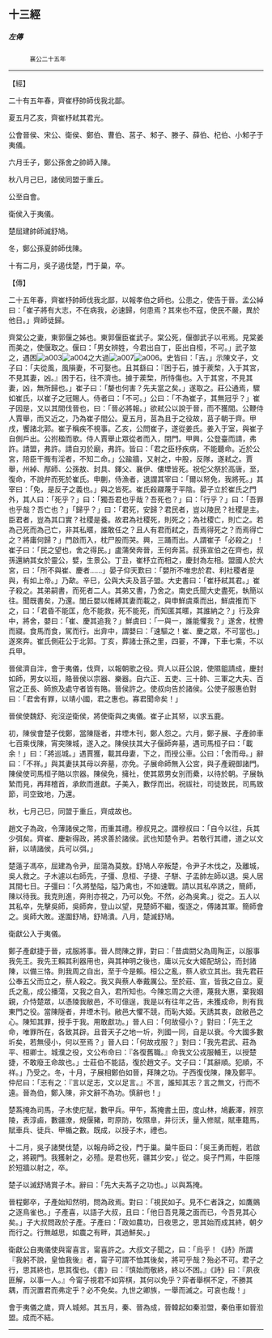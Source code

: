 

## 十三經

##### 左傳
　　　`襄公二十五年`

* * *

【經】

二十有五年春，齊崔杼帥師伐我北鄙。

夏五月乙亥，齊崔杼弒其君光。

公會晉侯、宋公、衛侯、鄭伯、曹伯、莒子、邾子、滕子、薛伯、杞伯、小邾子于夷儀。

六月壬子，鄭公孫舍之帥師入陳。

秋八月己巳，諸侯同盟于重丘。

公至自會。

衛侯入于夷儀。

楚屈建帥師滅舒鳩。

冬，鄭公孫夏帥師伐陳。

十有二月，吳子遏伐楚，門于巢，卒。

【傳】

二十五年春，齊崔杼帥師伐我北鄙，以報孝伯之師也。公患之，使告于晉。孟公綽曰：「崔子將有大志，不在病我，必速歸，何患焉？其來也不寇，使民不嚴，異於他日。」齊師徒歸。

齊棠公之妻，東郭偃之姊也。東郭偃臣崔武子。棠公死，偃御武子以弔焉。見棠姜而美之，使偃取之。偃曰：「男女辨姓，今君出自丁，臣出自桓，不可。」武子筮之，遇困![a003](../../imgs/a003.gif)![a004](../../imgs/a004.gif)之大過![a007](../../imgs/a007.gif)![a006](../../imgs/a006.gif)。史皆曰：「吉。」示陳文子，文子曰：「夫從風，風隕妻，不可娶也。且其繇曰：『困于石，據于蒺棃，入于其宮，不見其妻，凶。』困于石，往不濟也。據于蒺棃，所恃傷也。入于其宮，不見其妻，凶，無所歸也。」崔子曰：「嫠也何害？先夫當之矣。」遂取之。莊公通焉，驟如崔氏，以崔子之冠賜人。侍者曰：「不可。」公曰：「不為崔子，其無冠乎？」崔子因是，又以其間伐晉也，曰：「晉必將報。」欲弒公以說于晉，而不獲間。公鞭侍人賈舉，而又近之，乃為崔子間公。夏五月，莒為且于之役故，莒子朝于齊。甲戌，饗諸北郭。崔子稱疾不視事。乙亥，公問崔子，遂從姜氏。姜入于室，與崔子自側戶出。公拊楹而歌。侍人賈舉止眾從者而入，閉門。甲興，公登臺而請，弗許。請盟，弗許。請自刃於廟，弗許。皆曰：「君之臣杼疾病，不能聽命。近於公宮，陪臣干掫有淫者，不知二命。」公踰牆，又射之，中股，反隊，遂弒之。賈舉，州綽、邴師、公孫敖、封具、鐸父、襄伊、僂堙皆死。祝佗父祭於高唐，至，復命，不說弁而死於崔氏。申蒯，侍漁者，退謂其宰曰：「爾以帑免，我將死。」其宰曰：「免，是反子之義也。」與之皆死。崔氏殺鬷蔑于平陰。晏子立於崔氏之門外，其人曰：「死乎？」曰：「獨吾君也乎哉？吾死也？」曰：「行乎？」曰：「吾罪也乎哉？吾亡也？」「歸乎？」曰：「君死，安歸？君民者，豈以陵民？社稷是主。臣君者，豈為其口實？社稷是養。故君為社稷死，則死之；為社稷亡，則亡之。若為己死而為己亡，非其私暱，誰敢任之？且人有君而弒之，吾焉得死之？而焉得亡之？將庸何歸？」門啟而入，枕尸股而哭。興，三踊而出。人謂崔子「必殺之」！崔子曰：「民之望也，舍之得民。」盧蒲癸奔晉，王何奔莒。叔孫宣伯之在齊也，叔孫還納其女於靈公，嬖，生景公。丁丑，崔杼立而相之，慶封為左相。盟國人於大宮，曰：「所不與崔、慶者......」晏子仰天歎曰：「嬰所不唯忠於君、利社稷者是與，有如上帝。」乃歃。辛巳，公與大夫及莒子盟。大史書曰：「崔杼弒其君。」崔子殺之。其弟嗣書，而死者二人。其弟又書，乃舍之。南史氏聞大史盡死，執簡以往。聞既書矣，乃還。閭丘嬰以帷縛其妻而載之，與申鮮虞乘而出，鮮虞推而下之，曰：「君昏不能匡，危不能救，死不能死，而知匿其暱，其誰納之？」行及弇中，將舍，嬰曰：「崔、慶其追我？」鮮虞曰：「一與一，誰能懼我？」遂舍，枕轡而寢。食馬而食，駕而行。出弇中，謂嬰曰：「速驅之！崔、慶之眾，不可當也。」遂來奔。崔氏側莊公于北郭。丁亥，葬諸士孫之里，四翣，不蹕，下車七乘，不以兵甲。

晉侯濟自泮，會于夷儀，伐齊，以報朝歌之役。齊人以莊公說，使隰鉏請成，慶封如師，男女以班，賂晉侯以宗器、樂器。自六正、五吏、三十帥、三軍之大夫、百官之正長、師旅及處守者皆有賂。晉侯許之。使叔向告於諸侯。公使子服惠伯對曰：「君舍有罪，以靖小國，君之惠也。寡君聞命矣！」

晉侯使魏舒、宛沒逆衛侯，將使衛與之夷儀。崔子止其帑，以求五鹿。

初，陳侯會楚子伐鄭，當陳隧者，井堙木刊，鄭人怨之。六月，鄭子展、子產帥車七百乘伐陳，宵突陳城，遂入之。陳侯扶其大子偃師奔墓，遇司馬桓子曰：「載余！」曰：「將巡城。」遇賈獲，載其母妻，下之，而授公車。公曰：「舍而母。」辭曰：「不祥。」與其妻扶其母以奔墓，亦免。子展命師無入公宮，與子產親御諸門。陳侯使司馬桓子賂以宗器。陳侯免，擁社，使其眾男女別而纍，以待於朝。子展執縶而見，再拜稽首，承飲而進獻。子美入，數俘而出。祝祓社，司徒致民，司馬致節，司空致地，乃還。

秋，七月己巳，同盟于重丘，齊成故也。

趙文子為政，令薄諸侯之幣，而重其禮。穆叔見之。謂穆叔曰：「自今以往，兵其少弭矣。齊崔、慶新得政，將求善於諸侯。武也知楚令尹。若敬行其禮，道之以文辭，以靖諸侯，兵可以弭。」

楚薳子馮卒，屈建為令尹，屈蕩為莫敖。舒鳩人卒叛楚，令尹子木伐之，及離城，吳人救之。子木遽以右師先，子彊、息桓、子捷、子駢、子盂帥左師以退。吳人居其間七日。子彊曰：「久將墊隘，隘乃禽也，不如速戰。請以其私卒誘之，簡師，陳以待我。我克則進，奔則亦視之，乃可以免。不然，必為吳禽。」從之。五人以其私卒，先擊吳師，吳師奔，登山以望，見楚師不繼，復逐之，傅諸其軍。簡師會之。吳師大敗。遂圍舒鳩，舒鳩潰。八月，楚滅舒鳩。

衛獻公入于夷儀。

鄭子產獻捷于晉，戎服將事。晉人問陳之罪，對曰：「昔虞閼父為周陶正，以服事我先王。我先王賴其利器用也，與其神明之後也，庸以元女大姬配胡公，而封諸陳，以備三恪。則我周之自出，至于今是賴。桓公之亂，蔡人欲立其出。我先君莊公奉五父而立之，蔡人殺之。我又與蔡人奉戴厲公。至於莊、宣，皆我之自立。夏氏之亂，成公播蕩，又我之自入，君所知也。今陳忘周之大德，蔑我大惠，棄我姻親，介恃楚眾，以憑陵我敝邑，不可億逞，我是以有往年之告，未獲成命，則有我東門之役。當陳隧者，井堙木刊。敝邑大懼不競，而恥大姬。天誘其衷，啟敝邑之心。陳知其罪，授手于我。用敢獻功。」晉人曰：「何故侵小？」對曰：「先王之命，唯罪所在，各致其辟。且昔天子之地一圻，列國一同，自是以衰。今大國多數圻矣，若無侵小，何以至焉？」晉人曰：「何故戎服？」對曰：「我先君武、莊為平、桓卿士。城濮之役，文公布命曰：『各復舊職。』命我文公戎服輔王，以授楚捷，不敢廢王命故也。」士莊伯不能詰，復於趙文子。文子曰：「其辭順。犯順，不祥。」乃受之。冬，十月，子展相鄭伯如晉，拜陳之功。子西復伐陳，陳及鄭平。仲尼曰：「志有之：『言以足志，文以足言。』不言，誰知其志？言之無文，行而不遠。晉為伯，鄭入陳，非文辭不為功。慎辭也！」

楚蒍掩為司馬，子木使庀賦，數甲兵。甲午，蒍掩書土田，度山林，鳩藪澤，辨京陵，表淳鹵，數疆潦，規偃豬，町原防，牧隰臯，井衍沃，量入修賦，賦車籍馬，賦車兵、徒兵、甲楯之數。既成，以授子木，禮也。

十二月，吳子諸樊伐楚，以報舟師之役，門于巢。巢牛臣曰：「吳王勇而輕，若啟之，將親門。我獲射之，必殪。是君也死，疆其少安。」從之。吳子門焉，牛臣隱於短牆以射之，卒。

楚子以滅舒鳩賞子木。辭曰：「先大夫蒍子之功也。」以與蒍掩。

晉程鄭卒，子產始知然明，問為政焉。對曰：「視民如子。見不仁者誅之，如鷹鸇之逐鳥雀也。」子產喜，以語子大叔，且曰：「他日吾見蔑之面而已，今吾見其心矣。」子大叔問政於子產。子產曰：「政如農功，日夜思之，思其始而成其終，朝夕而行之。行無越思，如農之有畔，其過鮮矣。」

衛獻公自夷儀使與甯喜言，甯喜許之。大叔文子聞之，曰：「烏乎！《詩》所謂『我躬不說，皇恤我後』者，甯子可謂不恤其後矣，將可乎哉？殆必不可。君子之行，思其終也，思其復也。《書》曰：『慎始而敬終，終以不困。』《詩》曰：『夙夜匪解，以事一人。』今甯子視君不如弈棋，其何以免乎？弈者舉棋不定，不勝其耦，而況置君而弗定乎？必不免矣。九世之卿族，一舉而滅之。可哀也哉！」

會于夷儀之歲，齊人城郟。其五月，秦、晉為成，晉韓起如秦涖盟，秦伯車如晉涖盟。成而不結。

* * *

